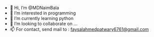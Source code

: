 - 👋 Hi, I’m @MDNaimBala
- 👀 I’m interested in programming 
- 🌱 I’m currently learning python 
- 💞️ I’m looking to collaborate on ...
- 📫 For contact, send mail to : faysalahmedpatwary6761@gmail.com 

<!---
MDNaimBala/MDNaimBala is a ✨ special ✨ repository because its `README.md` (this file) appears on your GitHub profile.
You can click the Preview link to take a look at your changes.
--->
